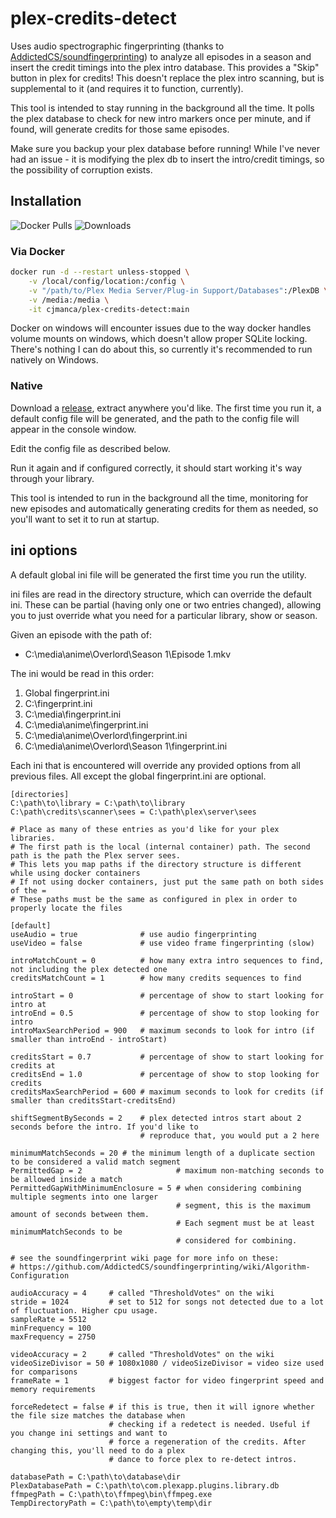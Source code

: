 # plex-credits-detect
Uses audio spectrographic fingerprinting (thanks to [AddictedCS/soundfingerprinting](https://github.com/AddictedCS/soundfingerprinting "AddictedCS/soundfingerprinting")) to analyze all episodes in a season and insert the credit timings into the plex intro database.
This provides a "Skip" button in plex for credits!
This doesn't replace the plex intro scanning, but is supplemental to it (and requires it to function, currently).

This tool is intended to stay running in the background all the time. It polls the plex database to check for new intro markers once per minute, and if found, will generate credits for those same episodes.

Make sure you backup your plex database before running! While I've never had an issue - it is modifying the plex db to insert the intro/credit timings, so the possibility of corruption exists.

## Installation
![Docker Pulls][badge-docker-pulls]
![Downloads][badge-downloads]

[badge-docker-pulls]: https://img.shields.io/docker/pulls/cjmanca/plex-credits-detect?style=flat-square
[badge-downloads]: https://img.shields.io/github/downloads/cjmanca/plex-credits-detect/total?style=flat-square

### Via Docker
```bash
docker run -d --restart unless-stopped \
    -v /local/config/location:/config \
    -v "/path/to/Plex Media Server/Plug-in Support/Databases":/PlexDB \
    -v /media:/media \
    -it cjmanca/plex-credits-detect:main
```
Docker on windows will encounter issues due to the way docker handles volume mounts on windows, which doesn't allow proper SQLite locking. There's nothing I can do about this, so currently it's recommended to run natively on Windows.

### Native
Download a [release](https://github.com/cjmanca/plex-credits-detect/releases "Releases"), extract anywhere you'd like. The first time you run it, a default config file will be generated, and the path to the config file will appear in the console window.

Edit the config file as described below.

Run it again and if configured correctly, it should start working it's way through your library.

This tool is intended to run in the background all the time, monitoring for new episodes and automatically generating credits for them as needed, so you'll want to set it to run at startup.

## ini options
A default global ini file will be generated the first time you run the utility.

ini files are read in the directory structure, which can override the default ini. These can be partial (having only one or two entries changed), allowing you to just override what you need for a particular library, show or season.

Given an episode with the path of:
- C:\media\anime\Overlord\Season 1\Episode 1.mkv

The ini would be read in this order:
1. Global fingerprint.ini
2. C:\fingerprint.ini
3. C:\media\fingerprint.ini
4. C:\media\anime\fingerprint.ini
5. C:\media\anime\Overlord\fingerprint.ini
6. C:\media\anime\Overlord\Season 1\fingerprint.ini

Each ini that is encountered will override any provided options from all previous files. All except the global fingerprint.ini are optional.

```dosini
[directories]
C:\path\to\library = C:\path\to\library
C:\path\credits\scanner\sees = C:\path\plex\server\sees

# Place as many of these entries as you'd like for your plex libraries. 
# The first path is the local (internal container) path. The second path is the path the Plex server sees.
# This lets you map paths if the directory structure is different while using docker containers
# If not using docker containers, just put the same path on both sides of the =
# These paths must be the same as configured in plex in order to properly locate the files

[default]
useAudio = true              # use audio fingerprinting
useVideo = false             # use video frame fingerprinting (slow)

introMatchCount = 0          # how many extra intro sequences to find, not including the plex detected one
creditsMatchCount = 1        # how many credits sequences to find

introStart = 0               # percentage of show to start looking for intro at
introEnd = 0.5               # percentage of show to stop looking for intro
introMaxSearchPeriod = 900   # maximum seconds to look for intro (if smaller than introEnd - introStart)

creditsStart = 0.7           # percentage of show to start looking for credits at
creditsEnd = 1.0             # percentage of show to stop looking for credits
creditsMaxSearchPeriod = 600 # maximum seconds to look for credits (if smaller than creditsStart-creditsEnd)

shiftSegmentBySeconds = 2    # plex detected intros start about 2 seconds before the intro. If you'd like to  
                             # reproduce that, you would put a 2 here

minimumMatchSeconds = 20 # the minimum length of a duplicate section to be considered a valid match segment
PermittedGap = 2                     # maximum non-matching seconds to be allowed inside a match
PermittedGapWithMinimumEnclosure = 5 # when considering combining multiple segments into one larger 
                                     # segment, this is the maximum amount of seconds between them. 
                                     # Each segment must be at least minimumMatchSeconds to be 
                                     # considered for combining.

# see the soundfingerprint wiki page for more info on these: 
# https://github.com/AddictedCS/soundfingerprinting/wiki/Algorithm-Configuration

audioAccuracy = 4     # called "ThresholdVotes" on the wiki
stride = 1024         # set to 512 for songs not detected due to a lot of fluctuation. Higher cpu usage.
sampleRate = 5512
minFrequency = 100
maxFrequency = 2750

videoAccuracy = 2     # called "ThresholdVotes" on the wiki
videoSizeDivisor = 50 # 1080x1080 / videoSizeDivisor = video size used for comparisons
frameRate = 1         # biggest factor for video fingerprint speed and memory requirements

forceRedetect = false # if this is true, then it will ignore whether the file size matches the database when  
                      # checking if a redetect is needed. Useful if you change ini settings and want to   
                      # force a regeneration of the credits. After changing this, you'll need to do a plex 
                      # dance to force plex to re-detect intros.

databasePath = C:\path\to\database\dir
PlexDatabasePath = C:\path\to\com.plexapp.plugins.library.db
ffmpegPath = C:\path\to\ffmpeg\bin\ffmpeg.exe
TempDirectoryPath = C:\path\to\empty\temp\dir
```


